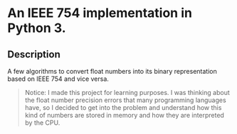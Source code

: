 # An IEEE 754 implementation in Python 3.


## Description
A few algorithms to convert float numbers into its binary representation based on IEEE 754 and vice versa.

> Notice: I made this project for learning purposes. I was thinking about the float number precision errors that many programming languages ​​have, so I decided to get into the problem and understand how this kind of numbers are stored in memory and how they are interpreted by the CPU.
